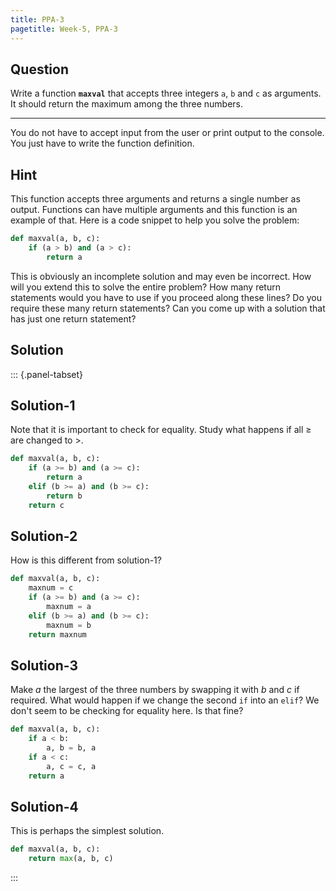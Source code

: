 ```yaml
---
title: PPA-3
pagetitle: Week-5, PPA-3
---
```


## Question

Write a function **`maxval`** that accepts three integers `a`, `b` and `c` as arguments. It should return the maximum among the three numbers.

<hr>

You do not have to accept input from the user or print output to the console. You just have to write the function definition.

## Hint

This function accepts three arguments and returns a single number as output. Functions can have multiple arguments and this function is an example of that. Here is a code snippet to help you solve the problem:

```python
def maxval(a, b, c):
    if (a > b) and (a > c):
        return a
```

This is obviously an incomplete solution and may even be incorrect. How will you extend this to solve the entire problem? How many return statements would you have to use if you proceed along these lines? Do you require these many return statements? Can you come up with a solution that has just one return statement?

## Solution

::: {.panel-tabset}

## Solution-1

Note that it is important to check for equality. Study what happens if all $\geq$ are changed to $>$.

```python
def maxval(a, b, c):
    if (a >= b) and (a >= c):
        return a
    elif (b >= a) and (b >= c):
        return b
	return c
```

## Solution-2

How is this different from solution-1?

```python
def maxval(a, b, c):
    maxnum = c
    if (a >= b) and (a >= c):
        maxnum = a
    elif (b >= a) and (b >= c):
        maxnum = b
	return maxnum
```

## Solution-3

Make $a$ the largest of the three numbers by swapping it with $b$ and $c$ if required. What would happen if we change the second `if` into an `elif`? We don't seem to be checking for equality here. Is that fine?

```python
def maxval(a, b, c):
    if a < b:
        a, b = b, a
    if a < c:
        a, c = c, a
    return a
```

## Solution-4

This is perhaps the simplest solution.

```python
def maxval(a, b, c):
    return max(a, b, c)
```

:::